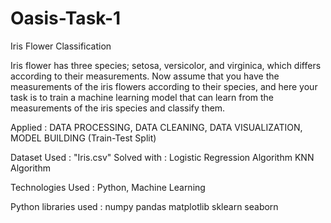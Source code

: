 # Oasis-Task-1
Iris Flower Classification

Iris flower has three species; setosa, versicolor, and virginica, which differs according to their measurements. Now assume that you have the measurements of the iris flowers according to their species, and here your task is to train a machine learning model that can learn from the measurements of the iris species and classify them.

Applied :
DATA PROCESSING,
DATA CLEANING,
DATA VISUALIZATION,
MODEL BUILDING (Train-Test Split)

Dataset Used : "Iris.csv"
Solved with :
Logistic Regression Algorithm
KNN Algorithm

Technologies Used : Python, Machine Learning

Python libraries used :
numpy
pandas
matplotlib
sklearn
seaborn
